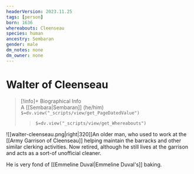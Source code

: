 ```yaml
---
headerVersion: 2023.11.25
tags: [person]
born: 1636
whereabouts: Cleenseau
species: human
ancestry: Sembaran
gender: male
dm_notes: none
dm_owner: none
---
```

# Walter of Cleenseau
>[!info]+ Biographical Info  
> A [[Sembara|Sembaran]] (he/him)  
> `$=dv.view("_scripts/view/get_PageDatedValue")`  
>> `$=dv.view("_scripts/view/get_Whereabouts")`

![[walter-cleenseau.png|right|320]]An older man, who used to work at the [[Army Garrison of Cleenseau]] helping maintain the barracks and other similar clerking activities. Now retired, although he still lives at the garrison and acts as a sort-of unofficial cleaner.

He is very fond of [[Emmeline Duval|Emmeline Duval's]] baking.